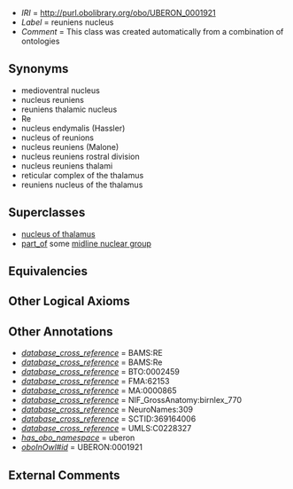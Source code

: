  * *IRI* = http://purl.obolibrary.org/obo/UBERON_0001921
 * *Label* = reuniens nucleus
 * *Comment* = This class was created automatically from a combination of ontologies

## Synonyms

 * medioventral nucleus
 * nucleus reuniens
 * reuniens thalamic nucleus
 * Re
 * nucleus endymalis (Hassler)
 * nucleus of reunions
 * nucleus reuniens (Malone)
 * nucleus reuniens rostral division
 * nucleus reuniens thalami
 * reticular complex of the thalamus
 * reuniens nucleus of the thalamus

## Superclasses

 * [nucleus of thalamus](../../UBERON/92/UBERON_0007692.md)
 * [part_of](../../BFO/50/BFO_0000050.md) some [midline nuclear group](../../UBERON/05/UBERON_0002705.md)

## Equivalencies


## Other Logical Axioms


## Other Annotations

 * *[database_cross_reference](../../ef/oboInOwl#hasDbXref.md)* = BAMS:RE
 * *[database_cross_reference](../../ef/oboInOwl#hasDbXref.md)* = BAMS:Re
 * *[database_cross_reference](../../ef/oboInOwl#hasDbXref.md)* = BTO:0002459
 * *[database_cross_reference](../../ef/oboInOwl#hasDbXref.md)* = FMA:62153
 * *[database_cross_reference](../../ef/oboInOwl#hasDbXref.md)* = MA:0000865
 * *[database_cross_reference](../../ef/oboInOwl#hasDbXref.md)* = NIF_GrossAnatomy:birnlex_770
 * *[database_cross_reference](../../ef/oboInOwl#hasDbXref.md)* = NeuroNames:309
 * *[database_cross_reference](../../ef/oboInOwl#hasDbXref.md)* = SCTID:369164006
 * *[database_cross_reference](../../ef/oboInOwl#hasDbXref.md)* = UMLS:C0228327
 * *[has_obo_namespace](../../ce/oboInOwl#hasOBONamespace.md)* = uberon
 * *[oboInOwl#id](../../id/oboInOwl#id.md)* = UBERON:0001921

## External Comments

